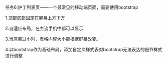 任务6:护工列表页——一个最常见的移动端页面，需要使用bootstrap

1.顶部底部固定在屏幕上方下方

2.自适应布局，在主流手机中都可以显示

3.当屏幕过小时，表格内容大小能根据屏幕改变。

4.以bootstrap作为基础布局，添加自定义样式表对bootstrap无法表达的细节样式进行调整
